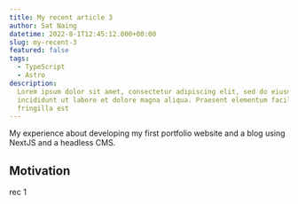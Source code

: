 ```yaml
---
title: My recent article 3
author: Sat Naing
datetime: 2022-8-1T12:45:12.000+00:00
slug: my-recent-3
featured: false
tags:
  - TypeScript
  - Astro
description:
  Lorem ipsum dolor sit amet, consectetur adipiscing elit, sed do eiusmod tempor
  incididunt ut labore et dolore magna aliqua. Praesent elementum facilisis leo vel
  fringilla est
---
```


My experience about developing my first portfolio website and a blog using NextJS and a headless CMS.

## Motivation

rec 1
